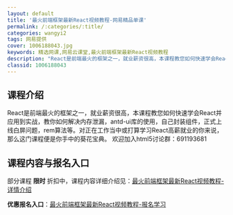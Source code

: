 ```yaml
---
layout: default
title: '最火前端框架最新React视频教程-网易精品单课'
permalink: /:categories/:title/
categories: wangyi2
tags: 网易提供
cover: 1006188043.jpg
keywords: 精选网课,网易云课堂,最火前端框架最新React视频教程
description: "React是前端最火的框架之一，就业薪资很高，本课程教您如何快速学会React并应用到实战，教你如何解决内存泄漏，antd-ui库的使用，自己封装组件，正式上线白屏问题，rem算法等。对正在"
classid: 1006188043
---
```


## 课程介绍

React是前端最火的框架之一，就业薪资很高，本课程教您如何快速学会React并应用到实战，教你如何解决内存泄漏，antd-ui库的使用，自己封装组件，正式上线白屏问题，rem算法等。对正在工作当中或打算学习React高薪就业的你来说，那么这门课程便是你手中的葵花宝典。
欢迎加入html5讨论群：691193681

## 课程内容与报名入口

部分课程 **限时** 折扣中，课程内容详细介绍见：[最火前端框架最新React视频教程-详情介绍](https://study.163.com/course/introduction/1006188043.htm?share=1&shareId=1025206652&utm_campaign=share&utm_medium=iphoneShare&utm_source=&utm_u=1025206652)

**优惠报名入口**：[最火前端框架最新React视频教程-报名学习](https://study.163.com/course/introduction/1006188043.htm?share=1&shareId=1025206652&utm_campaign=share&utm_medium=iphoneShare&utm_source=&utm_u=1025206652)

